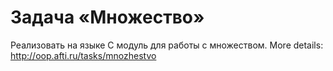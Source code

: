 # Задача «Множество»
Реализовать на языке C модуль для работы с множеством.
More details:
http://oop.afti.ru/tasks/mnozhestvo
